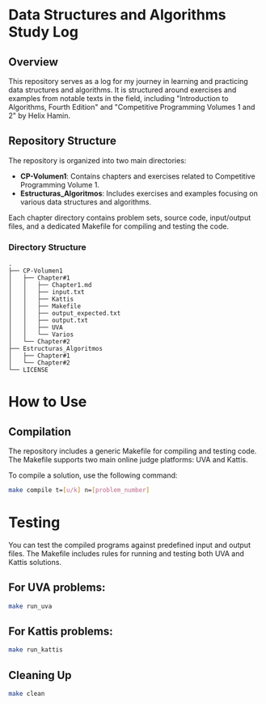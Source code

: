 # Data Structures and Algorithms Study Log

## Overview

This repository serves as a log for my journey in learning and practicing data structures and algorithms. It is structured around exercises and examples from notable texts in the field, including "Introduction to Algorithms, Fourth Edition" and "Competitive Programming Volumes 1 and 2" by Helix Hamin.

## Repository Structure

The repository is organized into two main directories:

- **CP-Volumen1**: Contains chapters and exercises related to Competitive Programming Volume 1.
- **Estructuras_Algoritmos**: Includes exercises and examples focusing on various data structures and algorithms.

Each chapter directory contains problem sets, source code, input/output files, and a dedicated Makefile for compiling and testing the code.

### Directory Structure

```plaintext
.
├── CP-Volumen1
│   ├── Chapter#1
│   │   ├── Chapter1.md
│   │   ├── input.txt
│   │   ├── Kattis
│   │   ├── Makefile
│   │   ├── output_expected.txt
│   │   ├── output.txt
│   │   ├── UVA
│   │   └── Varios
│   └── Chapter#2
├── Estructuras_Algoritmos
│   ├── Chapter#1
│   └── Chapter#2
└── LICENSE
```

# How to Use

## Compilation

The repository includes a generic Makefile for compiling and testing code. The Makefile supports two main online judge platforms: UVA and Kattis.

To compile a solution, use the following command:

```bash
make compile t=[u/k] n=[problem_number]
```

# Testing

You can test the compiled programs against predefined input and output files. The Makefile includes rules for running and testing both UVA and Kattis solutions.

## For UVA problems:

```bash
make run_uva
```

## For Kattis problems:

```bash
make run_kattis
```

## Cleaning Up

```bash
make clean
```